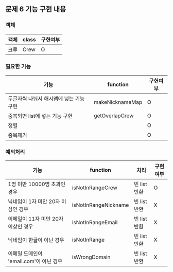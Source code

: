 ## 문제 6 기능 구현 내용

### 객체

| 객체  | class    | 구현여부 |
|-----|-------------|------|
| 크루  | Crew     | O    |

### 필요한 기능

| 기능                     | function    | 구현여부 |
|------------------------|-------------|------|
| 두글자씩 나눠서 해시맵에 넣는 기능 구현 | makeNicknameMap     | O    |
| 중복되면 list에 넣는 기능 구현    | getOverlapCrew     | O    |
| 정렬                     |     | O    |
| 중복제거                   |      | O    |

### 예외처리

| 기능                          | function             | 처리            | 구현여부 |
|-----------------------------|----------------------|---------------|------|
| 1명 미만 10000명 초과인 경우         | isNotInRangeCrew     | 빈 list 반환     | O    |
| 닉네임이 1자 미만 20자 이상인 경우       | isNotInRangeNickname | 빈 list 반환 | X    |
| 이메일이 11자 미만 20자 이상인 경우      | isNotInRangeEmail    | 빈 list 반환 | X    |
| 닉네임이 한글이 아닌 경우              | isNotInRange         | 빈 list 반환 | X    |
| 이메일 도메인이 'email.com'이 아닌 경우 | isWrongDomain        | 빈 list 반환 | X    |

